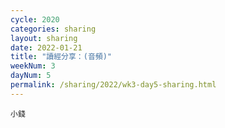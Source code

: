 ```yaml
---
cycle: 2020
categories: sharing
layout: sharing
date: 2022-01-21
title: "讀經分享：(音頻)"
weekNum: 3
dayNum: 5
permalink: /sharing/2022/wk3-day5-sharing.html
---
```


[](https://eccseattle.github.io/media/sharing/2022/wk003/2022-01-21-bin.m4a)

`小錢`
